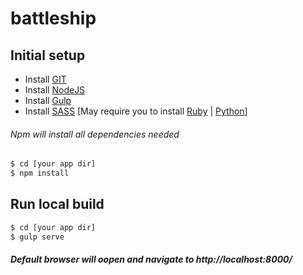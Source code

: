 # battleship
## Initial setup
* Install [GIT](https://github.com)
* Install [NodeJS](https://nodejs.org/en/)
* Install [Gulp](https://gulpjs.com/)
* Install [SASS](https://sass-lang.com/) [May require you to install [Ruby](https://www.ruby-lang.org/en/) | [Python](https://www.python.org/)] 

###### Npm will install all dependencies needed
```sh
$ cd [your app dir]
$ npm install
```


## Run local build
```sh
$ cd [your app dir]
$ gulp serve
```
##### Default browser will oopen and navigate to http://localhost:8000/